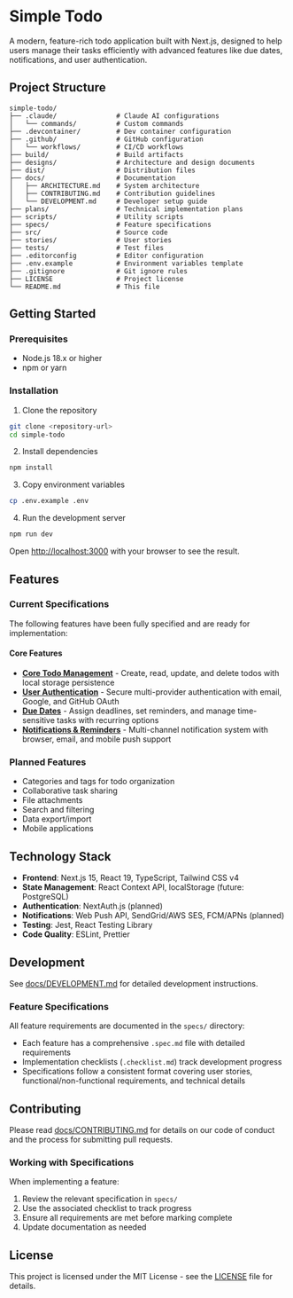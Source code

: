 # Simple Todo

A modern, feature-rich todo application built with Next.js, designed to help users manage their tasks efficiently with advanced features like due dates, notifications, and user authentication.

## Project Structure

```
simple-todo/
├── .claude/               # Claude AI configurations
│   └── commands/          # Custom commands
├── .devcontainer/         # Dev container configuration
├── .github/               # GitHub configuration
│   └── workflows/         # CI/CD workflows
├── build/                 # Build artifacts
├── designs/               # Architecture and design documents
├── dist/                  # Distribution files
├── docs/                  # Documentation
│   ├── ARCHITECTURE.md    # System architecture
│   ├── CONTRIBUTING.md    # Contribution guidelines
│   └── DEVELOPMENT.md     # Developer setup guide
├── plans/                 # Technical implementation plans
├── scripts/               # Utility scripts
├── specs/                 # Feature specifications
├── src/                   # Source code
├── stories/               # User stories
├── tests/                 # Test files
├── .editorconfig          # Editor configuration
├── .env.example           # Environment variables template
├── .gitignore             # Git ignore rules
├── LICENSE                # Project license
└── README.md              # This file
```

## Getting Started

### Prerequisites

- Node.js 18.x or higher
- npm or yarn

### Installation

1. Clone the repository
```bash
git clone <repository-url>
cd simple-todo
```

2. Install dependencies
```bash
npm install
```

3. Copy environment variables
```bash
cp .env.example .env
```

4. Run the development server
```bash
npm run dev
```

Open [http://localhost:3000](http://localhost:3000) with your browser to see the result.

## Features

### Current Specifications

The following features have been fully specified and are ready for implementation:

#### Core Features
- **[Core Todo Management](specs/core-todo.spec.md)** - Create, read, update, and delete todos with local storage persistence
- **[User Authentication](specs/user-auth.spec.md)** - Secure multi-provider authentication with email, Google, and GitHub OAuth
- **[Due Dates](specs/due-dates.spec.md)** - Assign deadlines, set reminders, and manage time-sensitive tasks with recurring options
- **[Notifications & Reminders](specs/notifications.spec.md)** - Multi-channel notification system with browser, email, and mobile push support

### Planned Features
- Categories and tags for todo organization
- Collaborative task sharing
- File attachments
- Search and filtering
- Data export/import
- Mobile applications

## Technology Stack

- **Frontend**: Next.js 15, React 19, TypeScript, Tailwind CSS v4
- **State Management**: React Context API, localStorage (future: PostgreSQL)
- **Authentication**: NextAuth.js (planned)
- **Notifications**: Web Push API, SendGrid/AWS SES, FCM/APNs (planned)
- **Testing**: Jest, React Testing Library
- **Code Quality**: ESLint, Prettier

## Development

See [docs/DEVELOPMENT.md](docs/DEVELOPMENT.md) for detailed development instructions.

### Feature Specifications

All feature requirements are documented in the `specs/` directory:
- Each feature has a comprehensive `.spec.md` file with detailed requirements
- Implementation checklists (`.checklist.md`) track development progress
- Specifications follow a consistent format covering user stories, functional/non-functional requirements, and technical details

## Contributing

Please read [docs/CONTRIBUTING.md](docs/CONTRIBUTING.md) for details on our code of conduct and the process for submitting pull requests.

### Working with Specifications

When implementing a feature:
1. Review the relevant specification in `specs/`
2. Use the associated checklist to track progress
3. Ensure all requirements are met before marking complete
4. Update documentation as needed

## License

This project is licensed under the MIT License - see the [LICENSE](LICENSE) file for details.
